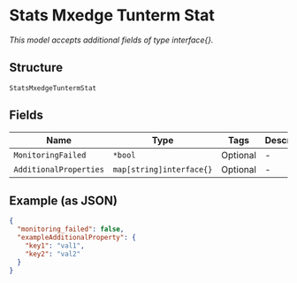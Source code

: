 
# Stats Mxedge Tunterm Stat

*This model accepts additional fields of type interface{}.*

## Structure

`StatsMxedgeTuntermStat`

## Fields

| Name | Type | Tags | Description |
|  --- | --- | --- | --- |
| `MonitoringFailed` | `*bool` | Optional | - |
| `AdditionalProperties` | `map[string]interface{}` | Optional | - |

## Example (as JSON)

```json
{
  "monitoring_failed": false,
  "exampleAdditionalProperty": {
    "key1": "val1",
    "key2": "val2"
  }
}
```

